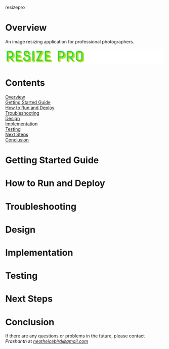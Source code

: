 resizepro


# Overview
An image resizing application for professional photographers.

![logo](./icon.png "Resize Pro")

# Contents

[Overview](#Overview)  
[Getting Started Guide](#Getting-Started-Guide)  
[How to Run and Deploy](#How-to-Run-and-Deploy)  
[Troubleshooting](#Troubleshooting)  
[Design](#Design)  
[Implementation](#Implementation)  
[Testing](#Testing)  
[Next Steps](#Next-Steps)  
[Conclusion](#Conclusion)

# Getting Started Guide

# How to Run and Deploy

# Troubleshooting

# Design

# Implementation

# Testing

# Next Steps

# Conclusion


If there are any questions or problems in the future, please contact *Prashanth* at *neotheicebird@gmail.com*
